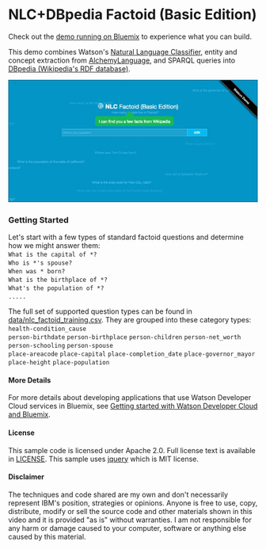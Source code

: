 # NLC+DBpedia Factoid (Basic Edition)
Check out the [demo running on Bluemix](http://nlc-factoid-assistant.mybluemix.net/) to experience what you can build.

This demo combines Watson's [Natural Language Classifier](https://www.ibm.com/smarterplanet/us/en/ibmwatson/developercloud/nl-classifier.html), entity and concept extraction from [AlchemyLanguage](https://www.ibm.com/smarterplanet/us/en/ibmwatson/developercloud/alchemy-language.html), and SPARQL queries into [DBpedia (Wikipedia's RDF database)](http://www.dbpedia.org).

[![](wiki/media/nlc_factoid_screenshot.jpg)](http://nlc-factoid-assistant.mybluemix.net/)


### Getting Started
Let's start with a few types of standard factoid questions and determine how we might answer them:
<br/>`What is the capital of *?`<br/>
`Who is *'s spouse?`<br/>
`When was * born?`<br/>
`What is the birthplace of *?`<br/>
`What's the population of *?`<br/>
`.....`<br/>

The full set of supported question types can be found in [data/nlc_factoid_training.csv](https://github.com/biosopher/nlc-factoid-assistant/blob/master/data/nlc_factoid_training.csv).  They are grouped into these category types:
<br/>`health-condition_cause`<br/>
`person-birthdate`          `person-birthplace`          `person-children`          `person-net_worth`<br/>
`person-schooling`                    `person-spouse`          
`place-areacode`          `place-capital`          `place-completion_date`          `place-governor_mayor`<br/>
`place-height`          `place-population`<br/>
#### More Details
For more details about developing applications that use Watson Developer Cloud services in Bluemix, see [Getting started with Watson Developer Cloud and Bluemix](http://www.ibm.com/smarterplanet/us/en/ibmwatson/developercloud/doc/getting_started/).

#### License
This sample code is licensed under Apache 2.0. Full license text is available in [LICENSE](https://github.com/watson-developer-cloud/natural-language-classifier-nodejs/blob/master/LICENSE).
This sample uses [jquery](https://jquery.com/) which is MIT license.

#### Disclaimer
The techniques and code shared are my own and don't necessarily represent IBM's position, strategies or opinions. Anyone is free to use, copy, distribute, modify or sell the source code and other materials shown in this video and it is provided "as is" without warranties. I am not responsible for any harm or damage caused to your computer, software or anything else caused by this material.
